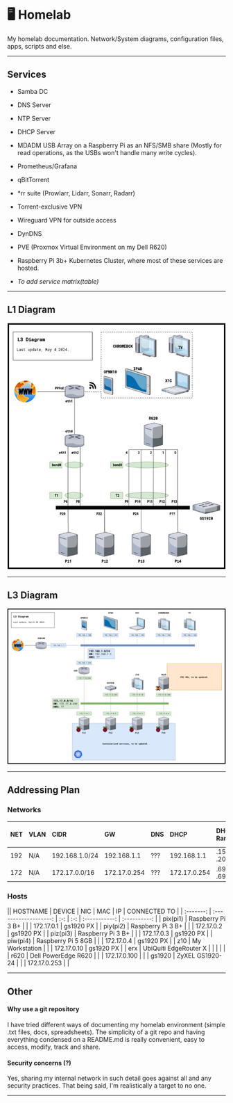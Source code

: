 # 🖥 Homelab 
My homelab documentation. Network/System diagrams, configuration files, apps, scripts and else.

--------------------

## Services

- Samba DC
- DNS Server
- NTP Server
- DHCP Server
- MDADM USB Array on a Raspberry Pi as an NFS/SMB share (Mostly for read operations, as the USBs won't handle many write cycles).
- Prometheus/Grafana
- qBitTorrent
- *rr suite (Prowlarr, Lidarr, Sonarr, Radarr)
- Torrent-exclusive VPN
- Wireguard VPN for outside access
- DynDNS
- PVE (Proxmox Virtual Environment on my Dell R620)
- Raspberry Pi 3b+ Kubernetes Cluster, where most of these services are hosted.

- *To add service matrix(table)*

-------------------

## L1 Diagram

![L1Diagram](diagrams/L1Diagram.jpg)

--------------------

## L3 Diagram

![L3Diagram](diagrams/L3Diagram.jpg)

--------------------

## Addressing Plan

### Networks

| NET | VLAN | CIDR           | GW           | DNS | DHCP         | DHCP Range       | Static IPs Range |
| :-- | :--- | :------------- | :----------- | :-- | :----------- | :--------------- | :--------------- |
| 192 | N/A  | 192.168.1.0/24 | 192.168.1.1  | ??? | 192.168.1.1  | .151 - .200      | .1 - .150        |
| 172 | N/A  | 172.17.0.0/16  | 172.17.0.254 | ??? | 172.17.0.254 | .69.0 - .69.255  | .0.1 - .10.255   |

### Hosts

|| HOSTNAME | DEVICE                | NIC | MAC | IP            | CONNECTED TO | 
| :-------: | :-------------------: | :-: | :-: | :-----------: | :----------: |
| pix(pi1)  | Raspberry Pi 3 B+     |     |     | 172.17.0.1    | gs1920 PX    |
| piy(pi2)  | Raspberry Pi 3 B+     |     |     | 172.17.0.2    | gs1920 PX    |
| piz(pi3)  | Raspberry Pi 3 B+     |     |     | 172.17.0.3    | gs1920 PX    |
| piw(pi4)  | Raspberry Pi 5 8GB    |     |     | 172.17.0.4    | gs1920 PX    |
| z10       | My Workstation        |     |     | 172.17.0.10   | gs1920 PX    |
| erx       | UbiQuiti EdgeRouter X |     |     |               |              |
| r620      | Dell PowerEdge R620   |     |     | 172.17.0.100  |              |
| gs1920    | ZyXEL GS1920-24       |     |     | 172.17.0.253  |              |

--------------------

## Other

#### Why use a git repository

I have tried different ways of documenting my homelab environment (simple .txt files, docs, spreadsheets). The simplicity of a git repo and having everything condensed on a README.md is really convenient, easy to access, modify, track and share.

#### Security concerns (?)

Yes, sharing my internal network in such detail goes against all and any security practices. That being said, I'm realistically a target to no one.

--------------------
